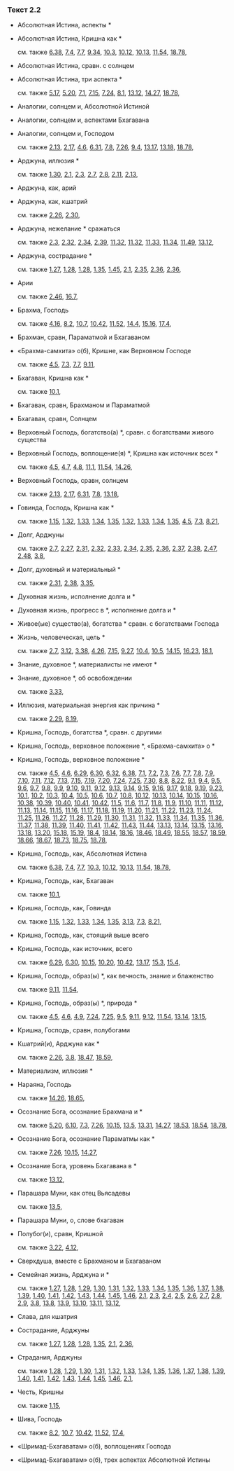 ### Текст 2.2
	
- Абсолютная Истина, аспекты *

	
- Абсолютная Истина, Кришна как *

	см. также  [6.38](../06/0638.md),  [7.4](../07/0704.md),  [7.7](../07/0707.md),  [9.34](../09/0934.md),  [10.3](../10/1003.md),  [10.12](../10/1012.md),  [10.13](../10/1013.md),  [11.54](../11/1154.md),  [18.78](../18/1878.md), 
	
- Абсолютная Истина, сравн. с солнцем

	
- Абсолютная Истина, три аспекта *

	см. также  [5.17](../05/0517.md),  [5.20](../05/0520.md),  [7.1](../07/0701.md),  [7.15](../07/0715.md),  [7.24](../07/0724.md),  [8.1](../08/0801.md),  [13.12](../13/1312.md),  [14.27](../14/1427.md),  [18.78](../18/1878.md), 
	
- Аналогии, солнцем и, Абсолютной Истиной

	
- Аналогии, солнцем и, аспектами Бхагавана

	
- Аналогии, солнцем и, Господом

	см. также  [2.13](../02/0213.md),  [2.17](../02/0217.md),  [4.6](../04/0406.md),  [6.31](../06/0631.md),  [7.8](../07/0708.md),  [7.26](../07/0726.md),  [9.4](../09/0904.md),  [13.17](../13/1317.md),  [13.18](../13/1318.md),  [18.78](../18/1878.md), 
	
- Арджуна, иллюзия *

	см. также  [1.30](../01/0130.md),  [2.1](../02/0201.md),  [2.3](../02/0203.md),  [2.7](../02/0207.md),  [2.8](../02/0208.md),  [2.11](../02/0211.md),  [2.13](../02/0213.md), 
	
- Арджуна, как, арий

	
- Арджуна, как, кшатрий

	см. также  [2.26](../02/0226.md),  [2.30](../02/0230.md), 
	
- Арджуна, нежелание * сражаться

	см. также  [2.3](../02/0203.md),  [2.32](../02/0232.md),  [2.34](../02/0234.md),  [2.39](../02/0239.md),  [11.32](../11/1132.md),  [11.32](../11/1132.md),  [11.33](../11/1133.md),  [11.34](../11/1134.md),  [11.49](../11/1149.md),  [13.12](../13/1312.md), 
	
- Арджуна, сострадание *

	см. также  [1.27](../01/0127.md),  [1.28](../01/0128.md),  [1.28](../01/0128.md),  [1.35](../01/0135.md),  [1.45](../01/0145.md),  [2.1](../02/0201.md),  [2.35](../02/0235.md),  [2.36](../02/0236.md),  [2.36](../02/0236.md), 
	
- Арии

	см. также  [2.46](../02/0246.md),  [16.7](../16/1607.md), 
	
- Брахма, Господь

	см. также  [4.16](../04/0416.md),  [8.2](../08/0802.md),  [10.7](../10/1007.md),  [10.42](../10/1042.md),  [11.52](../11/1152.md),  [14.4](../14/1404.md),  [15.16](../15/1516.md),  [17.4](../17/1704.md), 
	
- Брахман, сравн, Параматмой и Бхагаваном

	
- «Брахма-самхита» о(б), Кришне, как Верховном Господе

	см. также  [4.5](../04/0405.md),  [7.3](../07/0703.md),  [7.7](../07/0707.md),  [9.11](../09/0911.md), 
	
- Бхагаван, Кришна как *

	см. также  [10.1](../10/1001.md), 
	
- Бхагаван, сравн, Брахманом и Параматмой

	
- Бхагаван, сравн, Солнцем

	
- Верховный Господь, богатство(а) *, сравн. с богатствами живого существа

	
- Верховный Господь, воплощение(я) *, Кришна как источник всех *

	см. также  [4.5](../04/0405.md),  [4.7](../04/0407.md),  [4.8](../04/0408.md),  [11.1](../11/1101.md),  [11.54](../11/1154.md),  [14.26](../14/1426.md), 
	
- Верховный Господь, сравн, солнцем

	см. также  [2.13](../02/0213.md),  [2.17](../02/0217.md),  [6.31](../06/0631.md),  [7.8](../07/0708.md),  [13.18](../13/1318.md), 
	
- Говинда, Господь, Кришна как *

	см. также  [1.15](../01/0115.md),  [1.32](../01/0132.md),  [1.33](../01/0133.md),  [1.34](../01/0134.md),  [1.35](../01/0135.md),  [1.32](../01/0132.md),  [1.33](../01/0133.md),  [1.34](../01/0134.md),  [1.35](../01/0135.md),  [4.5](../04/0405.md),  [7.3](../07/0703.md),  [8.21](../08/0821.md), 
	
- Долг, Арджуны

	см. также  [2.7](../02/0207.md),  [2.27](../02/0227.md),  [2.31](../02/0231.md),  [2.32](../02/0232.md),  [2.33](../02/0233.md),  [2.34](../02/0234.md),  [2.35](../02/0235.md),  [2.36](../02/0236.md),  [2.37](../02/0237.md),  [2.38](../02/0238.md),  [2.47](../02/0247.md),  [2.48](../02/0248.md),  [3.8](../03/0308.md), 
	
- Долг, духовный и материальный *

	см. также  [2.31](../02/0231.md),  [2.38](../02/0238.md),  [3.35](../03/0335.md), 
	
- Духовная жизнь, исполнение долга и *

	
- Духовная жизнь, прогресс в *, исполнение долга и *

	
- Живое(ые) существо(а), богатства * сравн. с богатствами Господа

	
- Жизнь, человеческая, цель *

	см. также  [2.7](../02/0207.md),  [3.12](../03/0312.md),  [3.38](../03/0338.md),  [4.26](../04/0426.md),  [7.15](../07/0715.md),  [9.27](../09/0927.md),  [10.4](../10/1004.md),  [10.5](../10/1005.md),  [14.15](../14/1415.md),  [16.23](../16/1623.md),  [18.1](../18/1801.md), 
	
- Знание, духовное *, материалисты не имеют *

	
- Знание, духовное *, об освобождении

	см. также  [3.33](../03/0333.md), 
	
- Иллюзия, материальная энергия как причина *

	см. также  [2.29](../02/0229.md),  [8.19](../08/0819.md), 
	
- Кришна, Господь, богатства *, сравн. с другими

	
- Кришна, Господь, верховное положение *, «Брахма-самхита» о *

	
- Кришна, Господь, верховное положение *

	см. также  [4.5](../04/0405.md),  [4.6](../04/0406.md),  [6.29](../06/0629.md),  [6.30](../06/0630.md),  [6.32](../06/0632.md),  [6.38](../06/0638.md),  [7.1](../07/0701.md),  [7.2](../07/0702.md),  [7.3](../07/0703.md),  [7.6](../07/0706.md),  [7.7](../07/0707.md),  [7.8](../07/0708.md),  [7.9](../07/0709.md),  [7.10](../07/0710.md),  [7.11](../07/0711.md),  [7.12](../07/0712.md),  [7.13](../07/0713.md),  [7.15](../07/0715.md),  [7.19](../07/0719.md),  [7.20](../07/0720.md),  [7.24](../07/0724.md),  [7.25](../07/0725.md),  [7.30](../07/0730.md),  [8.8](../08/0808.md),  [8.22](../08/0822.md),  [9.1](../09/0901.md),  [9.4](../09/0904.md),  [9.5](../09/0905.md),  [9.6](../09/0906.md),  [9.7](../09/0907.md),  [9.8](../09/0908.md),  [9.9](../09/0909.md),  [9.10](../09/0910.md),  [9.11](../09/0911.md),  [9.12](../09/0912.md),  [9.13](../09/0913.md),  [9.14](../09/0914.md),  [9.15](../09/0915.md),  [9.16](../09/0916.md),  [9.17](../09/0917.md),  [9.18](../09/0918.md),  [9.19](../09/0919.md),  [9.23](../09/0923.md),  [10.1](../10/1001.md),  [10.2](../10/1002.md),  [10.3](../10/1003.md),  [10.4](../10/1004.md),  [10.5](../10/1005.md),  [10.6](../10/1006.md),  [10.7](../10/1007.md),  [10.8](../10/1008.md),  [10.12](../10/1012.md),  [10.13](../10/1013.md),  [10.14](../10/1014.md),  [10.15](../10/1015.md),  [10.16](../10/1016.md),  [10.38](../10/1038.md),  [10.39](../10/1039.md),  [10.40](../10/1040.md),  [10.41](../10/1041.md),  [10.42](../10/1042.md),  [11.5](../11/1105.md),  [11.6](../11/1106.md),  [11.7](../11/1107.md),  [11.8](../11/1108.md),  [11.9](../11/1109.md),  [11.10](../11/1110.md),  [11.11](../11/1111.md),  [11.12](../11/1112.md),  [11.13](../11/1113.md),  [11.14](../11/1114.md),  [11.15](../11/1115.md),  [11.16](../11/1116.md),  [11.17](../11/1117.md),  [11.18](../11/1118.md),  [11.19](../11/1119.md),  [11.20](../11/1120.md),  [11.21](../11/1121.md),  [11.22](../11/1122.md),  [11.23](../11/1123.md),  [11.24](../11/1124.md),  [11.25](../11/1125.md),  [11.26](../11/1126.md),  [11.27](../11/1127.md),  [11.28](../11/1128.md),  [11.29](../11/1129.md),  [11.30](../11/1130.md),  [11.31](../11/1131.md),  [11.32](../11/1132.md),  [11.33](../11/1133.md),  [11.34](../11/1134.md),  [11.35](../11/1135.md),  [11.36](../11/1136.md),  [11.37](../11/1137.md),  [11.38](../11/1138.md),  [11.39](../11/1139.md),  [11.40](../11/1140.md),  [11.41](../11/1141.md),  [11.42](../11/1142.md),  [11.43](../11/1143.md),  [11.44](../11/1144.md),  [13.13](../13/1313.md),  [13.14](../13/1314.md),  [13.15](../13/1315.md),  [13.16](../13/1316.md),  [13.18](../13/1318.md),  [13.20](../13/1320.md),  [15.18](../15/1518.md),  [15.19](../15/1519.md),  [18.4](../18/1804.md),  [18.14](../18/1814.md),  [18.16](../18/1816.md),  [18.46](../18/1846.md),  [18.49](../18/1849.md),  [18.55](../18/1855.md),  [18.57](../18/1857.md),  [18.59](../18/1859.md),  [18.66](../18/1866.md),  [18.67](../18/1867.md),  [18.73](../18/1873.md),  [18.75](../18/1875.md),  [18.78](../18/1878.md), 
	
- Кришна, Господь, как, Абсолютная Истина

	см. также  [6.38](../06/0638.md),  [7.4](../07/0704.md),  [7.7](../07/0707.md),  [10.3](../10/1003.md),  [10.12](../10/1012.md),  [10.13](../10/1013.md),  [11.54](../11/1154.md),  [18.78](../18/1878.md), 
	
- Кришна, Господь, как, Бхагаван

	см. также  [10.1](../10/1001.md), 
	
- Кришна, Господь, как, Говинда

	см. также  [1.15](../01/0115.md),  [1.32](../01/0132.md),  [1.33](../01/0133.md),  [1.34](../01/0134.md),  [1.35](../01/0135.md),  [3.13](../03/0313.md),  [7.3](../07/0703.md),  [8.21](../08/0821.md), 
	
- Кришна, Господь, как, стоящий выше всего

	
- Кришна, Господь, как источник, всего

	см. также  [6.29](../06/0629.md),  [6.30](../06/0630.md),  [10.15](../10/1015.md),  [10.20](../10/1020.md),  [10.42](../10/1042.md),  [13.17](../13/1317.md),  [15.3](../15/1503.md),  [15.4](../15/1504.md), 
	
- Кришна, Господь, образ(ы) *, как вечность, знание и блаженство

	см. также  [9.11](../09/0911.md),  [11.54](../11/1154.md), 
	
- Кришна, Господь, образ(ы) *, природа *

	см. также  [4.5](../04/0405.md),  [4.6](../04/0406.md),  [4.9](../04/0409.md),  [7.24](../07/0724.md),  [7.25](../07/0725.md),  [9.5](../09/0905.md),  [9.11](../09/0911.md),  [9.12](../09/0912.md),  [11.54](../11/1154.md),  [13.14](../13/1314.md),  [13.15](../13/1315.md), 
	
- Кришна, Господь, сравн, полубогами

	
- Кшатрий(и), Арджуна как *

	см. также  [2.26](../02/0226.md),  [3.8](../03/0308.md),  [18.47](../18/1847.md),  [18.59](../18/1859.md), 
	
- Материализм, иллюзия *

	
- Нараяна, Господь

	см. также  [14.26](../14/1426.md),  [18.65](../18/1865.md), 
	
- Осознание Бога, осознание Брахмана и *

	см. также  [5.20](../05/0520.md),  [6.10](../06/0610.md),  [7.3](../07/0703.md),  [7.26](../07/0726.md),  [10.15](../10/1015.md),  [13.5](../13/1305.md),  [13.31](../13/1331.md),  [14.27](../14/1427.md),  [18.53](../18/1853.md),  [18.54](../18/1854.md),  [18.78](../18/1878.md), 
	
- Осознание Бога, осознание Параматмы как *

	см. также  [7.26](../07/0726.md),  [10.15](../10/1015.md),  [14.27](../14/1427.md), 
	
- Осознание Бога, уровень Бхагавана в *

	см. также  [13.12](../13/1312.md), 
	
- Парашара Муни, как отец Вьясадевы

	см. также  [13.5](../13/1305.md), 
	
- Парашара Муни, о, слове бхагаван

	
- Полубог(и), сравн, Кришной

	см. также  [3.22](../03/0322.md),  [4.12](../04/0412.md), 
	
- Сверхдуша, вместе с Брахманом и Бхагаваном

	
- Семейная жизнь, Арджуна и *

	см. также  [1.27](../01/0127.md),  [1.28](../01/0128.md),  [1.29](../01/0129.md),  [1.30](../01/0130.md),  [1.31](../01/0131.md),  [1.32](../01/0132.md),  [1.33](../01/0133.md),  [1.34](../01/0134.md),  [1.35](../01/0135.md),  [1.36](../01/0136.md),  [1.37](../01/0137.md),  [1.38](../01/0138.md),  [1.39](../01/0139.md),  [1.40](../01/0140.md),  [1.41](../01/0141.md),  [1.42](../01/0142.md),  [1.43](../01/0143.md),  [1.44](../01/0144.md),  [1.45](../01/0145.md),  [1.46](../01/0146.md),  [2.1](../02/0201.md),  [2.3](../02/0203.md),  [2.4](../02/0204.md),  [2.5](../02/0205.md),  [2.6](../02/0206.md),  [2.7](../02/0207.md),  [2.8](../02/0208.md),  [2.9](../02/0209.md),  [3.8](../03/0308.md),  [13.8](../13/1308.md),  [13.9](../13/1309.md),  [13.10](../13/1310.md),  [13.11](../13/1311.md),  [13.12](../13/1312.md), 
	
- Слава, для кшатрия

	
- Сострадание, Арджуны

	см. также  [1.27](../01/0127.md),  [1.28](../01/0128.md),  [1.28](../01/0128.md),  [1.35](../01/0135.md),  [2.1](../02/0201.md),  [2.36](../02/0236.md), 
	
- Страдания, Арджуны

	см. также  [1.28](../01/0128.md),  [1.29](../01/0129.md),  [1.30](../01/0130.md),  [1.31](../01/0131.md),  [1.32](../01/0132.md),  [1.33](../01/0133.md),  [1.34](../01/0134.md),  [1.35](../01/0135.md),  [1.36](../01/0136.md),  [1.37](../01/0137.md),  [1.38](../01/0138.md),  [1.39](../01/0139.md),  [1.40](../01/0140.md),  [1.41](../01/0141.md),  [1.42](../01/0142.md),  [1.43](../01/0143.md),  [1.44](../01/0144.md),  [1.45](../01/0145.md),  [1.46](../01/0146.md),  [2.1](../02/0201.md), 
	
- Честь, Кришны

	см. также  [1.15](../01/0115.md), 
	
- Шива, Господь

	см. также  [8.2](../08/0802.md),  [10.7](../10/1007.md),  [10.42](../10/1042.md),  [11.52](../11/1152.md),  [17.4](../17/1704.md), 
	
- «Шримад-Бхагаватам» о(б), воплощениях Господа

	
- «Шримад-Бхагаватам» о(б), трех аспектах Абсолютной Истины

